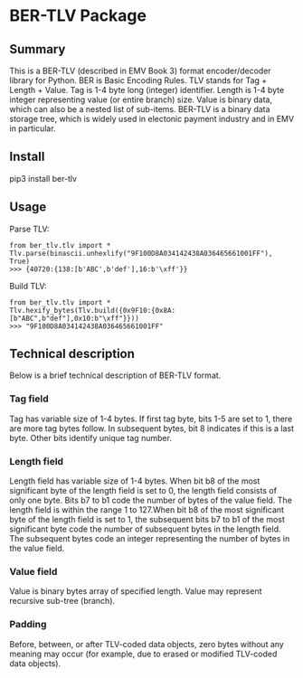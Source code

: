 # BER-TLV Package

## Summary
This is a BER-TLV (described in EMV Book 3) format encoder/decoder library for Python.
BER is Basic Encoding Rules.
TLV stands for Tag + Length + Value.
Tag is 1-4 byte long (integer) identifier.
Length is 1-4 byte integer representing value (or entire branch) size.
Value is binary data, which can also be a nested list of sub-items.
BER-TLV is a binary data storage tree, which is widely used in electonic payment industry and in EMV in particular.

## Install
pip3 install ber-tlv

## Usage
Parse TLV:
```
from ber_tlv.tlv import *
Tlv.parse(binascii.unhexlify("9F100D8A034142438A036465661001FF"), True)
>>> {40720:{138:[b'ABC',b'def'],16:b'\xff'}}
```
Build TLV:
```
from ber_tlv.tlv import *
Tlv.hexify_bytes(Tlv.build({0x9F10:{0x8A:[b"ABC",b"def"],0x10:b"\xff"}}))
>>> "9F100D8A034142438A036465661001FF"
```

## Technical description
Below is a brief technical description of BER-TLV format.
### Tag field
Tag has variable size of 1-4 bytes.
If first tag byte, bits 1-5 are set to 1, there are more tag bytes follow. In subsequent bytes, bit 8 indicates if this is a last byte. Other bits identify unique tag number.
### Length field
Length field has variable size of 1-4 bytes.
When bit b8 of the most significant byte of the length field is set to 0, the length field consists of only one byte. Bits b7 to b1 code the number of bytes of the value field. The length field is within the range 1 to 127.When bit b8 of the most significant byte of the length field is set to 1, the subsequent bits b7 to b1 of the most significant byte code the number of subsequent bytes in the length field. The subsequent bytes code an integer representing the number of bytes in the value field.
### Value field
Value is binary bytes array of specified length. Value may represent recursive sub-tree (branch).
### Padding
Before, between, or after TLV-coded data objects, zero bytes without any meaning may occur (for example, due to erased or modified TLV-coded data objects).


